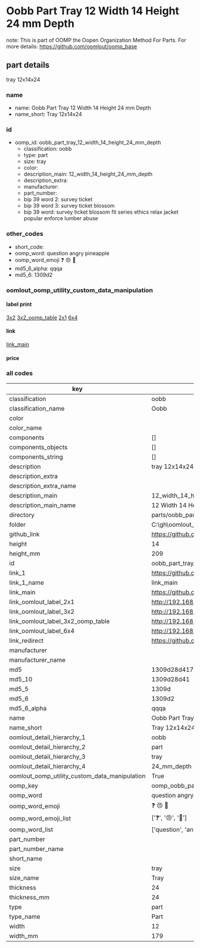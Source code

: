 # Oobb Part Tray 12 Width 14 Height 24 mm Depth  

note: This is part of OOMP the Oopen Organization Method For Parts. For more details: https://github.com/oomlout/oomp_base

##  part details
  



tray 12x14x24



### name
* name: Oobb Part Tray 12 Width 14 Height 24 mm Depth
* name_short: Tray 12x14x24 
### id
* oomp_id: oobb_part_tray_12_width_14_height_24_mm_depth
  * classification: oobb
  * type: part
  * size: tray
  * color: 
  * description_main: 12_width_14_height_24_mm_depth
  * description_extra: 
  * manufacturer: 
  * part_number: 
  * bip 39 word 2: survey ticket
  * bip 39 word 3: survey ticket blossom
  * bip 39 word: survey ticket blossom fit series ethics relax jacket popular enforce lumber abuse

### other_codes
* short_code: 
* oomp_word: question angry pineapple
* oomp_word_emoji :question: :angry: :pineapple:
* md5_6_alpha: qqqa
* md5_6: 1309d2






### oomlout_oomp_utility_custom_data_manipulation
#### label print
[3x2](http://192.168.1.245:1112/?label=oomp%20qqqa)
[3x2_oomp_table](http://192.168.1.108:1112/?label=oomp%20qqqa)
[2x1](http://192.168.1.242:1112/?label=oomp%20qqqa)
[6x4](http://192.168.1.55:1112/?label=oomp%20qqqa)    

#### link

[link_main](https://github.com/oomlout/oomlout_oobb_version_4_generated_parts/tree/main/navigation_oomp/oobb/part/tray/12_width_14_height_24_mm_depth/part)                              

#### price







### all codes 
| key | value |  
| --- | --- |  
| classification | oobb |  
| classification_name | Oobb |  
| color |  |  
| color_name |  |  
| components | [] |  
| components_objects | [] |  
| components_string | [] |  
| description | tray 12x14x24 |  
| description_extra |  |  
| description_extra_name |  |  
| description_main | 12_width_14_height_24_mm_depth |  
| description_main_name | 12 Width 14 Height 24 mm Depth |  
| directory | parts/oobb_part_tray_12_width_14_height_24_mm_depth |  
| folder | C:\gh\oomlout_oobb_version_4_generated_parts\parts\oobb_part_tray_12_width_14_height_24_mm_depth |  
| github_link | https://github.com/oomlout/oomlout_oomp_part_src/tree/main/parts/oobb_part_tray_12_width_14_height_24_mm_depth |  
| height | 14 |  
| height_mm | 209 |  
| id | oobb_part_tray_12_width_14_height_24_mm_depth |  
| link_1 | https://github.com/oomlout/oomlout_oobb_version_4_generated_parts/tree/main/navigation_oomp/oobb/part/tray/12_width_14_height_24_mm_depth/part |  
| link_1_name | link_main |  
| link_main | https://github.com/oomlout/oomlout_oobb_version_4_generated_parts/tree/main/navigation_oomp/oobb/part/tray/12_width_14_height_24_mm_depth/part |  
| link_oomlout_label_2x1 | http://192.168.1.242:1112/?label=oomp%20qqqa |  
| link_oomlout_label_3x2 | http://192.168.1.245:1112/?label=oomp%20qqqa |  
| link_oomlout_label_3x2_oomp_table | http://192.168.1.108:1112/?label=oomp%20qqqa |  
| link_oomlout_label_6x4 | http://192.168.1.55:1112/?label=oomp%20qqqa |  
| link_redirect | https://github.com/oomlout/oomlout_oobb_version_4_generated_parts/tree/main/parts/oobb_tray_12_14_24 |  
| manufacturer |  |  
| manufacturer_name |  |  
| md5 | 1309d28d417716a136e2057c30386ed5 |  
| md5_10 | 1309d28d41 |  
| md5_5 | 1309d |  
| md5_6 | 1309d2 |  
| md5_6_alpha | qqqa |  
| name | Oobb Part Tray 12 Width 14 Height 24 mm Depth |  
| name_short | Tray 12x14x24  |  
| oomlout_detail_hierarchy_1 | oobb |  
| oomlout_detail_hierarchy_2 | part |  
| oomlout_detail_hierarchy_3 | tray |  
| oomlout_detail_hierarchy_4 | 24_mm_depth |  
| oomlout_oomp_utility_custom_data_manipulation | True |  
| oomp_key | oomp_oobb_part_tray_12_width_14_height_24_mm_depth |  
| oomp_word | question angry pineapple |  
| oomp_word_emoji | :question: :angry: :pineapple: |  
| oomp_word_emoji_list | [':question:', ':angry:', ':pineapple:'] |  
| oomp_word_list | ['question', 'angry', 'pineapple'] |  
| part_number |  |  
| part_number_name |  |  
| short_name |  |  
| size | tray |  
| size_name | Tray |  
| thickness | 24 |  
| thickness_mm | 24 |  
| type | part |  
| type_name | Part |  
| width | 12 |  
| width_mm | 179 |  
